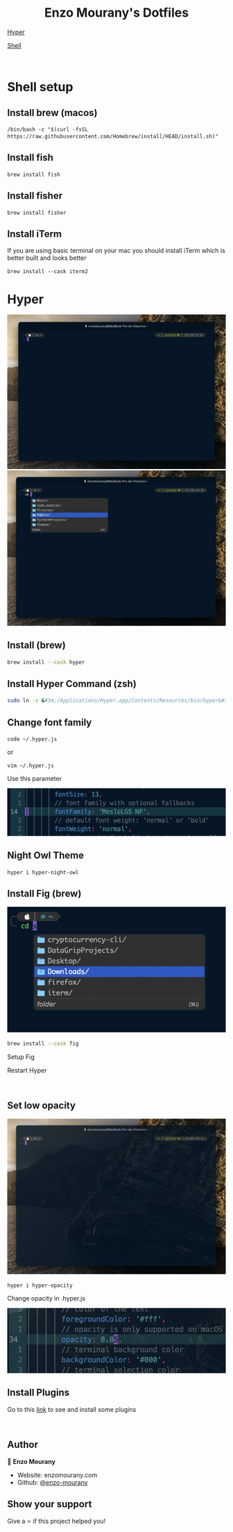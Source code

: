 <h1 align="center">Enzo Mourany's Dotfiles</h1>
<p>
</p>

[Hyper](#hyper)

[Shell](#shell-setup)

<br />

# Shell setup

## Install brew (macos)

```
/bin/bash -c "$(curl -fsSL https://raw.githubusercontent.com/Homebrew/install/HEAD/install.sh)"
```

## Install fish

```
brew install fish
```

## Install fisher

```
brew install fisher
```

## Install iTerm

If you are using basic terminal on your mac you should install iTerm which is better built and looks better

```
brew install --cask iterm2
```

# Hyper

<img src="./images/hyper.png"/>

<img src="./images/hyper-fig.png"/>

## Install (brew)

```sh
brew install --cask hyper
```

## Install Hyper Command (zsh)

```sh
sudo ln -s &#34;/Applications/Hyper.app/Contents/Resources/bin/hyper&#34; /usr/local/bin/hyper
```

## Change font family

```
code ~/.hyper.js
```

or

```
vim ~/.hyper.js
```

Use this parameter

<img src="./images/hyper-font-family.png"/>

<br/>

## Night Owl Theme

```
hyper i hyper-night-owl
```

## Install Fig (brew)

<img src="./images/fig.png"/>

```sh
brew install --cask fig
```

Setup Fig

Restart Hyper

<br />

## Set low opacity

<img src="./images/hyper-low-opacity.png"/>

```
hyper i hyper-opacity
```

Change opacity in .hyper.js

<img src="./images/opacity.png"/>

<br/>

## Install Plugins

Go to this [link](https://github.com/bnb/awesome-hyper.git) to see and install some plugins

<br />

## Author

👤 **Enzo Mourany**

* Website: enzomourany.com
* Github: [@enzo-mourany](https://github.com/enzo-mourany)

## Show your support

Give a ⭐️ if this project helped you!

